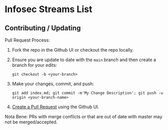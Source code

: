 # Infosec Streams List

## Contributing / Updating

Pull Request Process:

1. Fork the repo in the Github UI or checkout the repo locally.
1. Ensure you are update to date with the `main` branch and then create a branch for your edits:
    
    `git checkout -b <your-branch>`

1. Make your changes, commit, and push:

    `git add index.md; git commit -m'My Change Description'; git push -u origin <your-branch-name>`

1. [Create a Pull Request](https://docs.github.com/en/github/collaborating-with-issues-and-pull-requests/proposing-changes-to-your-work-with-pull-requests) using the Github UI.

Nota Bene: PRs with merge conflicts or that are out of date with master may not be merged/accepted.
